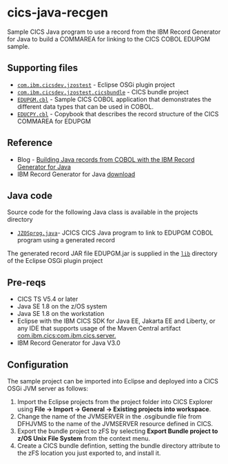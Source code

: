 cics-java-recgen
================
Sample CICS Java program to use a record from the IBM Record Generator for Java to build a COMMAREA for linking to the CICS COBOL EDUPGM sample.

## Supporting files
* [`com.ibm.cicsdev.jzostest`](projects/com.ibm.cicsdev.jzostest) - Eclipse OSGi plugin project 
* [`com.ibm.cicsdev.jzostest.cicsbundle`](projects/com.ibm.cicsdev.jzostest.cicsbundle) - CICS bundle project
* [`EDUPGM.cbl`](src/Cobol/EDUPGM.cbl) - Sample CICS COBOL application that demonstrates the different data types that can be used in COBOL.
* [`EDUCPY.cbl`](src/Cobol/EDUCPY.cbl) - Copybook that describes the record structure of the CICS COMMAREA for EDUPGM

## Reference

* Blog - [Building Java records from COBOL with the IBM Record Generator for Java](https://developer.ibm.com/tutorials/build-java-records-from-cobol-with-ibm-record-generator/)
* IBM Record Generator for Java [download](https://ibm.github.io/mainframe-downloads/IBM-Record-Generator-for-Java.html)

## Java code 
Source code for the following Java class is available in the projects directory
* [`JZOSprog.java`](projects/com.ibm.cicsdev.jzostest/src/com/ibm/cicsdev/jzostest/JZOSprog.java)- JCICS CICS Java program to link to EDUPGM COBOL program using a generated record

The generated record JAR file EDUPGM.jar is supplied in the [`lib`](projects/com.ibm.cicsdev.jzostest/lib) directory of the Eclipse OSGi plugin project 


## Pre-reqs

* CICS TS V5.4 or later
* Java SE 1.8 on the z/OS system
* Java SE 1.8 on the workstation
* Eclipse with the IBM CICS SDK for Java EE, Jakarta EE and Liberty, or any IDE that supports usage of the Maven Central artifact [com.ibm.cics:com.ibm.cics.server.](https://search.maven.org/artifact/com.ibm.cics/com.ibm.cics.server)
* IBM Record Generator for Java V3.0 


## Configuration

The sample project can be imported into Eclipse and deployed into a CICS OSGi JVM server as follows:


1. Import the Eclipse projects from the project folder into CICS Explorer using **File -> Import -> General -> Existing projects into workspace**. 
2. Change the name of the JVMSERVER in the .osgibundle file from DFHJVMS to the name of the JVMSERVER resource defined in CICS. 
3. Export the bundle project to zFS by selecting **Export Bundle project to z/OS Unix File System** from the context menu.
4. Create a CICS  bundle defintion, setting the bundle directory attribute to the zFS location you just exported to, and install it. 





